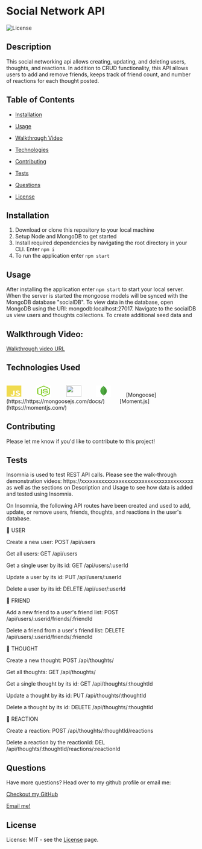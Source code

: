 # Social Network API

![License](https://img.shields.io/static/v1?label=license&message=MIT&color=${badge.color})

  ## Description
  
This social networking api allows creating, updating, and deleting users, thoughts, and reactions. In addition to CRUD functionality, this API allows users to add and remove friends, keeps track of friend count, and number of reactions for each thought posted.
  
## Table of Contents
  
* [Installation](#Installation)
  
* [Usage](#Usage)

* [Walkthrough Video](#Walkthourgh-video)

* [Technologies](#Technologies-Used)
  
* [Contributing](#Contributing)
  
* [Tests](#Tests)
  
* [Questions](#Questions)
  
* [License](#License)
  
## Installation
  
1. Download or clone this repository to your local machine
2. Setup Node and MongoDB to get started
3. Install required dependencies by navigating the root directory in your CLI. Enter `npm i` 
4. To run the application enter `npm start`

## Usage
  
After installing the application enter `npm start` to start your local server. When the server is started the mongoose models will be synced with the MongoDB database "socialDB". To view data in the database, open MongoDB using the URI: mongodb:localhost:27017. Navigate to the socialDB us view users and thoughts collections. To create additional seed data and 

## Walkthrough Video:

[Walkthrough video URL](https://xxxxxxxxxxxxxxxxxxxxxxxxxxxxxxxxxxxxxxxxxxxxxxxxxxxxxxxxxxxxxxxxxxxx)
  
## Technologies Used

<div style="display: inline_block"><br>
  <img alt="JavaScript" height="30" width="40" src="https://raw.githubusercontent.com/devicons/devicon/master/icons/javascript/javascript-plain.svg">
 &nbsp;&nbsp;&nbsp;&nbsp;&nbsp;&nbsp;&nbsp;&nbsp;
 <img alt="Node.js" height="30" width="40" src="https://raw.githubusercontent.com/devicons/devicon/master/icons/nodejs/nodejs-original.svg">
 &nbsp;&nbsp;&nbsp;&nbsp;&nbsp;&nbsp;&nbsp;&nbsp;
<img height="30" width="40px" src="https://cdn.jsdelivr.net/gh/devicons/devicon/icons/express/express-original.svg" />
 &nbsp;&nbsp;&nbsp;&nbsp;&nbsp;&nbsp;&nbsp;&nbsp;
 <img alt="Mongodb" height="30" width="40" src="https://raw.githubusercontent.com/devicons/devicon/master/icons/mongodb/mongodb-original.svg">
 &nbsp;&nbsp;&nbsp;&nbsp;&nbsp;&nbsp;&nbsp;&nbsp;
[Mongoose](https://https://mongoosejs.com/docs/)
 &nbsp;&nbsp;&nbsp;&nbsp;&nbsp;&nbsp;&nbsp;&nbsp;
[Moment.js](https://momentjs.com/)
 &nbsp;&nbsp;&nbsp;&nbsp;&nbsp;&nbsp;&nbsp;&nbsp;
</div>

## Contributing
  
Please let me know if you'd like to contribute to this project!
  
## Tests
  
Insomnia is used to test REST API calls. Please see the walk-through demonstration videos: https://xxxxxxxxxxxxxxxxxxxxxxxxxxxxxxxxxxxxxxx as well as the sections on Description and Usage to see how data is added and tested using Insomnia.

On Insomnia, the following API routes have been created and used to add, update, or remove users, friends, thoughts, and reactions in the user's database.

📁 USER

Create a new user: POST /api/users

Get all users: GET /api/users

Get a single user by its id: GET /api/users/:userId

Update a user by its id: PUT /api/users/:userId

Delete a user by its id: DELETE /api/user/:userId

📁 FRIEND

Add a new friend to a user's friend list: POST /api/users/:userid/friends/:friendId

Delete a friend from a user's friend list: DELETE /api/users/:userid/friends/:friendId

📁 THOUGHT

Create a new thought: POST /api/thoughts/

Get all thoughts: GET /api/thoughts/

Get a single thought by its id: GET /api/thoughts/:thoughtId

Update a thought by its id: PUT /api/thoughts/:thoughtId

Delete a thought by its id: DELETE /api/thoughts/:thoughtId

📁 REACTION

Create a reaction: POST /api/thoughts/:thoughtId/reactions

Delete a reaction by the reactionId: DEL /api/thoughts/:thoughtId/reactions/:reactionId  

## Questions
  
Have more questions? Head over to my github profile or email me:
  
[Checkout my GitHub](www.github.com/jhdavey)
  
[Email me!](hdwebdevelopment@gmail.com)
  
## License
  
License: MIT - see the [License](https://choosealicense.com/licenses/mit/) page.

